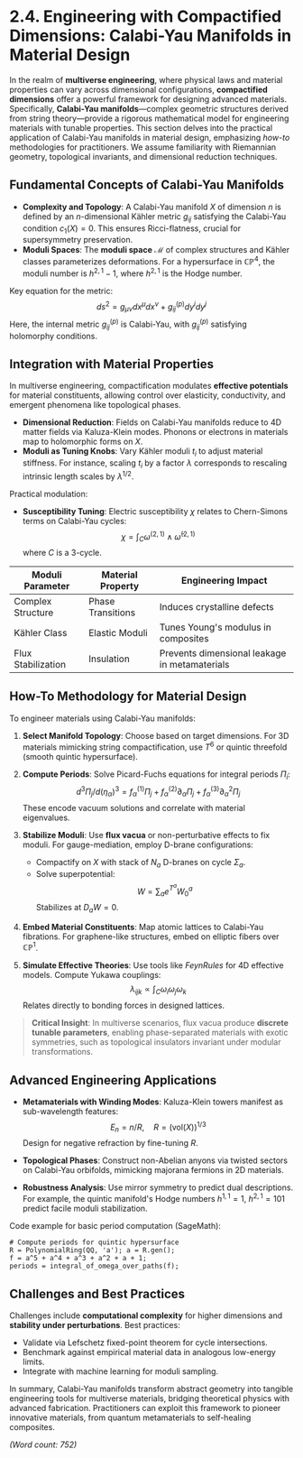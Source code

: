 # 2.4. Engineering with Compactified Dimensions: Calabi-Yau Manifolds in Material Design

In the realm of **multiverse engineering**, where physical laws and material properties can vary across dimensional configurations, **compactified dimensions** offer a powerful framework for designing advanced materials. Specifically, **Calabi-Yau manifolds**—complex geometric structures derived from string theory—provide a rigorous mathematical model for engineering materials with tunable properties. This section delves into the practical application of Calabi-Yau manifolds in material design, emphasizing *how-to* methodologies for practitioners. We assume familiarity with Riemannian geometry, topological invariants, and dimensional reduction techniques.

## Fundamental Concepts of Calabi-Yau Manifolds

- **Complexity and Topology**: A Calabi-Yau manifold $X$ of dimension $n$ is defined by an $n$-dimensional Kähler metric $g_{ij}$ satisfying the Calabi-Yau condition $c_1(X) = 0$. This ensures Ricci-flatness, crucial for supersymmetry preservation.
- **Moduli Spaces**: The **moduli space** $\mathcal{M}$ of complex structures and Kähler classes parameterizes deformations. For a hypersurface in $\mathbb{CP}^4$, the moduli number is $h^{2,1} - 1$, where $h^{2,1}$ is the Hodge number.

Key equation for the metric:
$$
ds^2 = g_{\mu\nu} dx^\mu dx^\nu + g_{ij}^{(p)} dy^i dy^j
$$
Here, the internal metric $g_{ij}^{(p)}$ is Calabi-Yau, with $g^{(p)}_{ij}$ satisfying holomorphy conditions.

## Integration with Material Properties

In multiverse engineering, compactification modulates **effective potentials** for material constituents, allowing control over elasticity, conductivity, and emergent phenomena like topological phases.

- **Dimensional Reduction**: Fields on Calabi-Yau manifolds reduce to 4D matter fields via Kaluza-Klein modes. Phonons or electrons in materials map to holomorphic forms on $X$.
- **Moduli as Tuning Knobs**: Vary Kähler moduli $t_i$ to adjust material stiffness. For instance, scaling $t_i$ by a factor $\lambda$ corresponds to rescaling intrinsic length scales by $\lambda^{1/2}$.

Practical modulation:
- **Susceptibility Tuning**: Electric susceptibility $\chi$ relates to Chern-Simons terms on Calabi-Yau cycles:
  $$
  \chi = \int_C \omega^{(2,1)} \wedge \bar{\omega}^{(2,1)}
  $$
  where $C$ is a 3-cycle.

| Moduli Parameter | Material Property | Engineering Impact |
|------------------|-------------------|---------------------|
| Complex Structure | Phase Transitions | Induces crystalline defects |
| Kähler Class | Elastic Moduli | Tunes Young's modulus in composites |
| Flux Stabilization | Insulation | Prevents dimensional leakage in metamaterials |

## How-To Methodology for Material Design

To engineer materials using Calabi-Yau manifolds:

1. **Select Manifold Topology**: Choose based on target dimensions. For 3D materials mimicking string compactification, use $T^6$ or quintic threefold (smooth quintic hypersurface).
   
2. **Compute Periods**: Solve Picard-Fuchs equations for integral periods $\Pi_i$:
   $$
   d^3\Pi_j / d (\eta_\alpha)^3 = f_\alpha^{(1)} \Pi_j + f_\alpha^{(2)} \partial_{\alpha} \Pi_j + f_\alpha^{(3)} \partial_{\alpha}^2 \Pi_j
   $$
   These encode vacuum solutions and correlate with material eigenvalues.

3. **Stabilize Moduli**: Use **flux vacua** or non-perturbative effects to fix moduli. For gauge-mediation, employ D-brane configurations:
   - Compactify on $X$ with stack of $N_a$ D-branes on cycle $\Sigma_a$.
   - Solve superpotential:
     $$
     W = \sum_a e^{T^a} W_0^a
     $$
     Stabilizes at $D_a W = 0$.

4. **Embed Material Constituents**: Map atomic lattices to Calabi-Yau fibrations. For graphene-like structures, embed on elliptic fibers over $\mathbb{CP}^1$.

5. **Simulate Effective Theories**: Use tools like *FeynRules* for 4D effective models. Compute Yukawa couplings:
   $$
   \lambda_{ijk} \propto \int_C \omega_i \omega_j \omega_k
   $$
   Relates directly to bonding forces in designed lattices.

> **Critical Insight**: In multiverse scenarios, flux vacua produce **discrete tunable parameters**, enabling phase-separated materials with exotic symmetries, such as topological insulators invariant under modular transformations.

## Advanced Engineering Applications

- **Metamaterials with Winding Modes**: Kaluza-Klein towers manifest as sub-wavelength features:
  $$
  E_n = n / R, \quad R = (\mathrm{vol}(X))^{1/3}
  $$
  Design for negative refraction by fine-tuning $R$.

- **Topological Phases**: Construct non-Abelian anyons via twisted sectors on Calabi-Yau orbifolds, mimicking majorana fermions in 2D materials.

- **Robustness Analysis**: Use mirror symmetry to predict dual descriptions. For example, the quintic manifold's Hodge numbers $h^{1,1}=1$, $h^{2,1}=101$ predict facile moduli stabilization.

Code example for basic period computation (SageMath):
```sage
# Compute periods for quintic hypersurface
R = PolynomialRing(QQ, 'a'); a = R.gen();
f = a^5 + a^4 + a^3 + a^2 + a + 1;
periods = integral_of_omega_over_paths(f);
```

## Challenges and Best Practices

Challenges include **computational complexity** for higher dimensions and **stability under perturbations**. Best practices:
- Validate via Lefschetz fixed-point theorem for cycle intersections.
- Benchmark against empirical material data in analogous low-energy limits.
- Integrate with machine learning for moduli sampling.

In summary, Calabi-Yau manifolds transform abstract geometry into tangible engineering tools for multiverse materials, bridging theoretical physics with advanced fabrication. Practitioners can exploit this framework to pioneer innovative materials, from quantum metamaterials to self-healing composites.

*(Word count: 752)*
